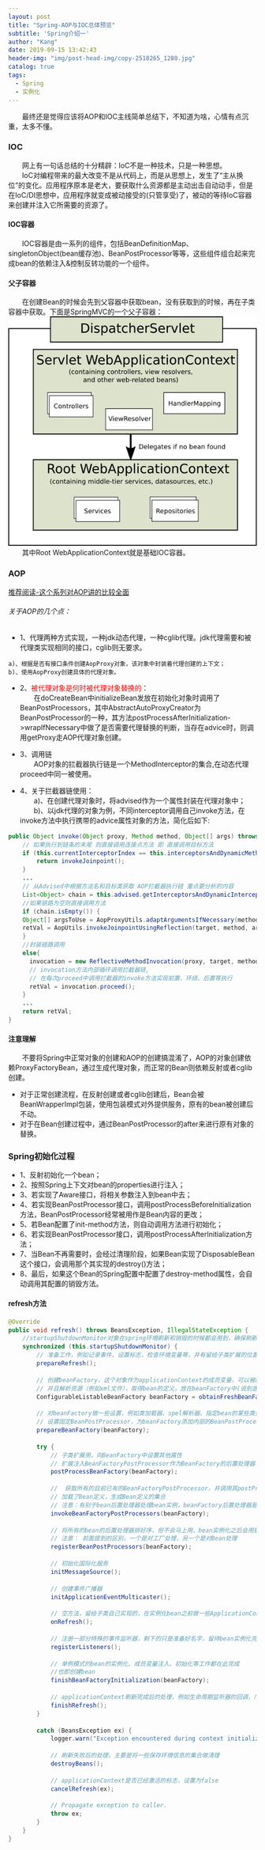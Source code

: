```yaml
---
layout: post
title: "Spring-AOP与IOC总体预览"
subtitle: 'Spring介绍一'
author: "Kang"
date: 2019-09-15 13:42:43
header-img: "img/post-head-img/copy-2518265_1280.jpg"
catalog: true
tags:
  - Spring
  - 实例化
---
```

&emsp;&emsp;最终还是觉得应该将AOP和IOC主线简单总结下，不知道为啥，心情有点沉重，太多不懂。
### IOC
&emsp;&emsp;网上有一句话总结的十分精辟：IoC不是一种技术，只是一种思想。    
&emsp;&emsp;IoC对编程带来的最大改变不是从代码上，而是从思想上，发生了“主从换位”的变化。应用程序原本是老大，要获取什么资源都是主动出击自动动手，但是在IoC/DI思想中，应用程序就变成被动接受的(只管享受)了，被动的等待IoC容器来创建并注入它所需要的资源了。

#### IOC容器
&emsp;&emsp;IOC容器是由一系列的组件，包括BeanDefinitionMap、singletonObject(bean缓存池)、BeanPostProcessor等等，这些组件组合起来完成bean的依赖注入&控制反转功能的一个组件。
#### 父子容器
&emsp;&emsp;在创建Bean的时候会先到父容器中获取bean，没有获取到的时候，再在子类容器中获取。下面是SpringMVC的一个父子容器：  
![SpringMVC的父子工厂](https://raw.githubusercontent.com/kangzhihu/images/master/spring-mvc-context-hierarchy.png)  
&emsp;&emsp;其中Root WebApplicationContext就是基础IOC容器。  

### AOP
[推荐阅读-这个系列对AOP讲的比较全面](https://blog.csdn.net/zknxx)
###### 关于AOP的几个点：
- 1、代理两种方式实现，一种jdk动态代理，一种cglib代理。jdk代理需要和被代理类实现相同的接口，cglib则无要求。
```
a)、根据是否有接口条件创建AopProxy对象，该对象中封装着代理创建的上下文；
b)、使用AopProxy创建具体的代理对象。
```

- 2、<font color="red">被代理对象是何时被代理对象替换的</font>：  
&emsp;&emsp;在doCreateBean中initializeBean发放在初始化对象时调用了BeanPostProcessors，其中AbstractAutoProxyCreator为BeanPostProcessor的一种，其方法postProcessAfterInitialization->wrapIfNecessary中做了是否需要代理替换的判断，当存在advice时，则调用getProxy走AOP代理对象创建。

- 3、调用链  
&emsp;&emsp;AOP对象的拦截器执行链是一个MethodInterceptor的集合,在动态代理proceed中同一被使用。  

- 4、关于拦截器链使用：  
&emsp;&emsp;a)、在创建代理对象时，将advised作为一个属性封装在代理对象中；     
&emsp;&emsp;b)、以jdk代理的对象为例，不同interceptor调用自己invoke方法，在invoke方法中执行携带的advice属性对象的方法，简化后如下:  
```java
public Object invoke(Object proxy, Method method, Object[] args) throws Throwable {
    // 如果执行到链条的末尾 则直接调用连接点方法 即 直接调用目标方法
    if (this.currentInterceptorIndex == this.interceptorsAndDynamicMethodMatchers.size() - 1) {
        return invokeJoinpoint();
    }
    ...
    // 从Advised中根据方法名和目标类获取 AOP拦截器执行链 重点要分析的内容
    List<Object> chain = this.advised.getInterceptorsAndDynamicInterceptionAdvice(method, targetClass);
    //如果链路为空则直接调用方法
    if (chain.isEmpty()) {
	Object[] argsToUse = AopProxyUtils.adaptArgumentsIfNecessary(method, args);
	retVal = AopUtils.invokeJoinpointUsingReflection(target, method, argsToUse);
    }
    //封装链路调用
    else{
      invocation = new ReflectiveMethodInvocation(proxy, target, method, args, targetClass, chain);
      // invocation方法内部循环调用拦截器链,
      // 在每次proceed中调用拦截器的invoke方法实现前置、环绕、后置等执行
      retVal = invocation.proceed();
    }
    ...
    return retVal;
}
```

#### 注意理解
&emsp;&emsp;不要将Spring中正常对象的创建和AOP的创建搞混淆了，AOP的对象创建依赖ProxyFactoryBean，通过生成代理对象，而正常的Bean则依赖反射或者cglib创建。  
- 对于正常创建流程，在反射创建或者cglib创建后，Bean会被BeanWrapperImpl包装，使用包装模式对外提供服务，原有的bean被创建后不动。  
- 对于在Bean创建过程中，通过BeanPostProcessor的after来进行原有对象的替换。  


### Spring初始化过程
- 1、反射初始化一个bean；
- 2、按照Spring上下文对bean的properties进行注入；
- 3、若实现了Aware接口，将相关参数注入到bean中去；
- 4、若实现BeanPostProcessor接口，调用postProcessBeforeInitialization方法，BeanPostProcessor经常被用作是Bean内容的更改；
- 5、若Bean配置了init-method方法，则自动调用方法进行初始化；
- 6、若实现BeanPostProcessor接口，调用postProcessAfterInitialization方法；
- 7、当Bean不再需要时，会经过清理阶段，如果Bean实现了DisposableBean这个接口，会调用那个其实现的destroy()方法；
- 8、最后，如果这个Bean的Spring配置中配置了destroy-method属性，会自动调用其配置的销毁方法。

#### refresh方法
```java
@Override
public void refresh() throws BeansException, IllegalStateException {
    //startupShutdownMonitor对象在spring环境刷新和销毁的时候都会用到，确保刷新和销毁不会同时执行
    synchronized (this.startupShutdownMonitor) {
        // 准备工作，例如记录事件，设置标志，检查环境变量等，并有留给子类扩展的位置，用来将属性加入到applicationContext中
        prepareRefresh();

        // 创建beanFactory，这个对象作为applicationContext的成员变量，可以被applicationContext拿来用,
        // 并且解析资源（例如xml文件），取得bean的定义，放在beanFactory中(说到底核心是一个 beanName-> beanDefinition 的 map)
        ConfigurableListableBeanFactory beanFactory = obtainFreshBeanFactory();

        // 对beanFactory做一些设置，例如类加载器、spel解析器、指定bean的某些类型的成员变量对应某些对象等,并手动注册几个特殊的bean
        // 设置固定BeanPostProcessor，为beanFactory添加内部的BeanPostProcessor的bean对象等
        prepareBeanFactory(beanFactory);

        try {
            // 子类扩展用，向BeanFactory中设置其他属性
            // 扩展注入BeanFactoryPostProcessor作为BeanFactory的后置处理器
            postProcessBeanFactory(beanFactory);

            //  获取所有的目前已有的BeanFactoryPostProcessor，并调用其postProcessBeanFactory对工厂进行处理
            // 加载了Bean定义，生成Bean定义的集合
            // 注意：有别于bean后置处理器处理bean实例，beanFactory后置处理器是对bean工厂的扩展处理
            invokeBeanFactoryPostProcessors(beanFactory);

            // 将所有的bean的后置处理器排好序，但不会马上用，bean实例化之后会用到
            // 注意： 前面提到的区别，一个是对工厂处理，另一个是对Bean处理
            registerBeanPostProcessors(beanFactory);

            // 初始化国际化服务
            initMessageSource();

            // 创建事件广播器
            initApplicationEventMulticaster();

            // 空方法，留给子类自己实现的，在实例化bean之前做一些ApplicationContext相关的操作
            onRefresh();

            // 注册一部分特殊的事件监听器，剩下的只是准备好名字，留待bean实例化完成后再注册
            registerListeners();

            // 单例模式的bean的实例化、成员变量注入、初始化等工作都在此完成
            //也即创建bean
            finishBeanFactoryInitialization(beanFactory);

            // applicationContext刷新完成后的处理，例如生命周期监听器的回调，广播通知等
            finishRefresh();
        }

        catch (BeansException ex) {
            logger.warn("Exception encountered during context initialization - cancelling refresh attempt", ex);

            // 刷新失败后的处理，主要是将一些保存环境信息的集合做清理
            destroyBeans();

            // applicationContext是否已经激活的标志，设置为false
            cancelRefresh(ex);

            // Propagate exception to caller.
            throw ex;
        }
    }
}
```
